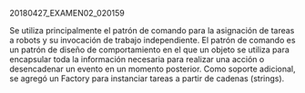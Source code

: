20180427_EXAMEN02_020159

Se utiliza principalmente el patrón de comando para la asignación de tareas a robots y su invocación de trabajo independiente. El patrón de comando es un patrón de diseño de comportamiento en el que un objeto se utiliza para encapsular toda la información necesaria para realizar una acción o desencadenar un evento en un momento posterior. Como soporte adicional, se agregó un Factory para instanciar tareas a partir de cadenas (strings).
